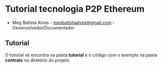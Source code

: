 # Tutorial tecnologia P2P Ethereum

* Meg Batista Alves - megbatistaalves@gmail.com - Desenvolvedor/Documentador

## Tutorial

O tutorial se encontra na pasta **tutorial** e o código com
o exemplo na pasta **contrato** no diretório do projeto.
